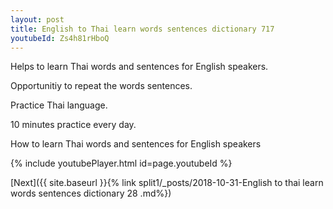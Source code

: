```yaml
---
layout: post
title: English to Thai learn words sentences dictionary 717 
youtubeId: Zs4h81rHboQ
---
```

 
 
Helps to learn Thai words and sentences for English speakers.

Opportunitiy to repeat the words sentences. 

Practice Thai language. 
 
10 minutes practice every day. 
 
How to learn Thai words and sentences for English speakers 
 
{% include youtubePlayer.html id=page.youtubeId %}
 
 
[Next]({{ site.baseurl }}{% link  split1/_posts/2018-10-31-English to thai learn words sentences dictionary 28 .md%})
 
